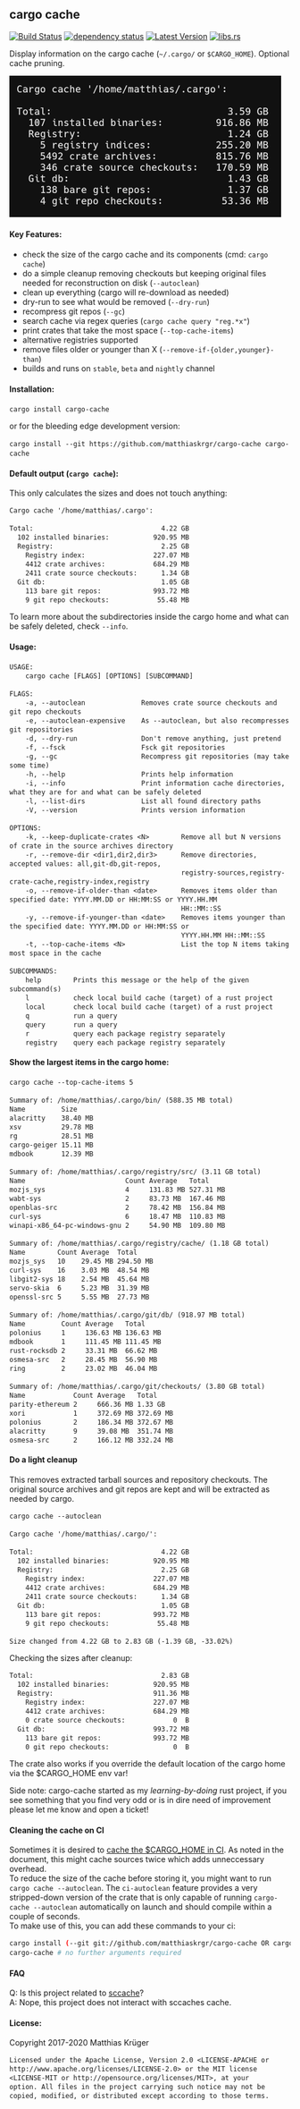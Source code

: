 ## cargo cache

[![Build Status](https://github.com/matthiaskrgr/cargo-cache/workflows/ci/badge.svg)](https://github.com/matthiaskrgr/cargo-cache/actions)
[![dependency status](https://deps.rs/repo/github/matthiaskrgr/cargo-cache/status.svg)](https://deps.rs/repo/github/matthiaskrgr/cargo-cache)
[![Latest Version](https://img.shields.io/crates/v/cargo-cache.svg)](https://crates.io/crates/cargo-cache)
[![libs.rs](https://img.shields.io/badge/libs.rs-gray.svg)](https://lib.rs/crates/cargo-cache)

Display information on the cargo cache (`~/.cargo/` or `$CARGO_HOME`). Optional cache pruning.


![Screenshot of cargo cache default output (it's listed below also in textual form)](data/screenshot_readme_f724ec8.png?raw=true "Cargo Cache")

#### Key Features:
* check the size of the cargo cache and its components (cmd: `cargo cache`)
* do a simple cleanup removing checkouts but keeping original files needed for reconstruction on disk (`--autoclean`)
* clean up everything (cargo will re-download as needed)
* dry-run to see what would be removed (`--dry-run`)
* recompress git repos (`--gc`)
* search cache via regex queries (`cargo cache query "reg.*x"`)
* print crates that take the most space (`--top-cache-items`)
* alternative registries supported
* remove files older or younger than X (`--remove-if-{older,younger}-than`)
* builds and runs on `stable`, `beta` and `nightly` channel

#### Installation:
```cargo install cargo-cache```

or for the bleeding edge development version:

```cargo install --git https://github.com/matthiaskrgr/cargo-cache cargo-cache```

#### Default output (`cargo cache`):
This only calculates the sizes and does not touch anything:
````
Cargo cache '/home/matthias/.cargo':

Total:                                4.22 GB
  102 installed binaries:           920.95 MB
  Registry:                           2.25 GB
    Registry index:                 227.07 MB
    4412 crate archives:            684.29 MB
    2411 crate source checkouts:      1.34 GB
  Git db:                             1.05 GB
    113 bare git repos:             993.72 MB
    9 git repo checkouts:            55.48 MB
````
To learn more about the subdirectories inside the cargo home and what can be safely deleted, check `--info`.


#### Usage:
````
USAGE:
    cargo cache [FLAGS] [OPTIONS] [SUBCOMMAND]

FLAGS:
    -a, --autoclean              Removes crate source checkouts and git repo checkouts
    -e, --autoclean-expensive    As --autoclean, but also recompresses git repositories
    -d, --dry-run                Don't remove anything, just pretend
    -f, --fsck                   Fsck git repositories
    -g, --gc                     Recompress git repositories (may take some time)
    -h, --help                   Prints help information
    -i, --info                   Print information cache directories, what they are for and what can be safely deleted
    -l, --list-dirs              List all found directory paths
    -V, --version                Prints version information

OPTIONS:
    -k, --keep-duplicate-crates <N>        Remove all but N versions of crate in the source archives directory
    -r, --remove-dir <dir1,dir2,dir3>      Remove directories, accepted values: all,git-db,git-repos,
                                           registry-sources,registry-crate-cache,registry-index,registry
    -o, --remove-if-older-than <date>      Removes items older than specified date: YYYY.MM.DD or HH:MM:SS or YYYY.HH.MM
                                           HH::MM::SS
    -y, --remove-if-younger-than <date>    Removes items younger than the specified date: YYYY.MM.DD or HH:MM:SS or
                                           YYYY.HH.MM HH::MM::SS
    -t, --top-cache-items <N>              List the top N items taking most space in the cache

SUBCOMMANDS:
    help        Prints this message or the help of the given subcommand(s)
    l           check local build cache (target) of a rust project
    local       check local build cache (target) of a rust project
    q           run a query
    query       run a query
    r           query each package registry separately
    registry    query each package registry separately
````

#### Show the largest items in the cargo home:
````
cargo cache --top-cache-items 5

Summary of: /home/matthias/.cargo/bin/ (588.35 MB total)
Name         Size
alacritty    38.40 MB
xsv          29.78 MB
rg           28.51 MB
cargo-geiger 15.11 MB
mdbook       12.39 MB

Summary of: /home/matthias/.cargo/registry/src/ (3.11 GB total)
Name                         Count Average   Total
mozjs_sys                    4     131.83 MB 527.31 MB
wabt-sys                     2     83.73 MB  167.46 MB
openblas-src                 2     78.42 MB  156.84 MB
curl-sys                     6     18.47 MB  110.83 MB
winapi-x86_64-pc-windows-gnu 2     54.90 MB  109.80 MB

Summary of: /home/matthias/.cargo/registry/cache/ (1.18 GB total)
Name        Count Average  Total
mozjs_sys   10    29.45 MB 294.50 MB
curl-sys    16    3.03 MB  48.54 MB
libgit2-sys 18    2.54 MB  45.64 MB
servo-skia  6     5.23 MB  31.39 MB
openssl-src 5     5.55 MB  27.73 MB

Summary of: /home/matthias/.cargo/git/db/ (918.97 MB total)
Name         Count Average   Total
polonius     1     136.63 MB 136.63 MB
mdbook       1     111.45 MB 111.45 MB
rust-rocksdb 2     33.31 MB  66.62 MB
osmesa-src   2     28.45 MB  56.90 MB
ring         2     23.02 MB  46.04 MB

Summary of: /home/matthias/.cargo/git/checkouts/ (3.80 GB total)
Name            Count Average   Total
parity-ethereum 2     666.36 MB 1.33 GB
xori            1     372.69 MB 372.69 MB
polonius        2     186.34 MB 372.67 MB
alacritty       9     39.08 MB  351.74 MB
osmesa-src      2     166.12 MB 332.24 MB
````
#### Do a light cleanup
This removes extracted tarball sources and repository checkouts.
The original source archives and git repos are kept and will be extracted as needed by cargo.
````
cargo cache --autoclean

Cargo cache '/home/matthias/.cargo/':

Total:                                4.22 GB
  102 installed binaries:           920.95 MB
  Registry:                           2.25 GB
    Registry index:                 227.07 MB
    4412 crate archives:            684.29 MB
    2411 crate source checkouts:      1.34 GB
  Git db:                             1.05 GB
    113 bare git repos:             993.72 MB
    9 git repo checkouts:            55.48 MB

Size changed from 4.22 GB to 2.83 GB (-1.39 GB, -33.02%)
````
Checking the sizes after cleanup:
````
Total:                                2.83 GB
  102 installed binaries:           920.95 MB
  Registry:                         911.36 MB
    Registry index:                 227.07 MB
    4412 crate archives:            684.29 MB
    0 crate source checkouts:            0  B
  Git db:                           993.72 MB
    113 bare git repos:             993.72 MB
    0 git repo checkouts:                0  B
````

The crate also works if you override the default location of the cargo home via
the $CARGO_HOME env var!


Side note: cargo-cache started as my *learning-by-doing* rust project, if you see something that you find very odd or is in dire need of improvement please let me know and open a ticket!

#### Cleaning the cache on CI
Sometimes it is desired to [cache the $CARGO_HOME in CI](https://doc.rust-lang.org/nightly/cargo/guide/cargo-home.html#caching-the-cargo-home-in-ci).
As noted in the document, this might cache sources twice which adds unneccessary overhead.  
To reduce the size of the cache before storing it, you might want to run `cargo cache --autoclean`.
The `ci-autoclean` feature provides a very stripped-down version of the crate that is only capable of running `cargo-cache --autoclean` automatically on launch and should compile within a couple of seconds.  
To make use of this, you can add these commands to your ci:
````bash
cargo install (--git git://github.com/matthiaskrgr/cargo-cache OR cargo-cache) --no-default-features --features ci-autoclean cargo-cache
cargo-cache # no further arguments required
````

#### FAQ
Q: Is this project related to [sccache](https://github.com/mozilla/sccache)?  
A: Nope, this project does not interact with sccaches cache.


#### License:

Copyright 2017-2020 Matthias Krüger

````
Licensed under the Apache License, Version 2.0 <LICENSE-APACHE or
http://www.apache.org/licenses/LICENSE-2.0> or the MIT license
<LICENSE-MIT or http://opensource.org/licenses/MIT>, at your
option. All files in the project carrying such notice may not be
copied, modified, or distributed except according to those terms.
````
